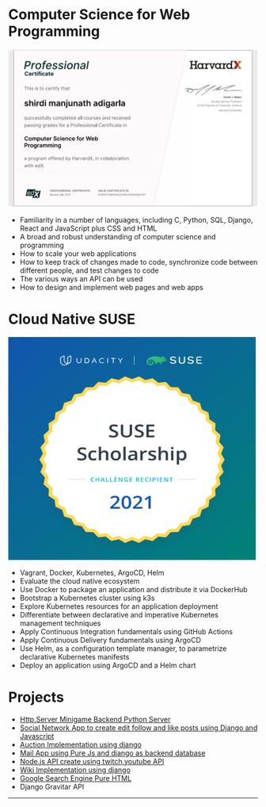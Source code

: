 # Computer Science for Web Programming 
<a href="https://www.edx.org/professional-certificate/harvardx-computer-science-for-web-programming">
<img src= "./Harvard-Web-Programming.PNG" title="Web-Programming CS50 Harward"> 
</a>

- Familiarity in a number of languages, including C, Python, SQL, Django, React and JavaScript plus CSS and HTML
- A broad and robust understanding of computer science and programming
- How to scale your web applications
- How to keep track of changes made to code, synchronize code between different people, and test changes to code
- The various ways an API can be used
- How to design and implement web pages and web apps


# Cloud Native SUSE
<a href="./Cloud Native/Cloud+Native+Application+Architecture+Nanodegree+Program+Syllabus.PDF">
<img src= "./SUSE+Scholarship+badge.PNG" title="Cloud Native SUSE" width=500 height=450> 
</a>

- Vagrant, Docker, Kubernetes, ArgoCD, Helm
- Evaluate the cloud native ecosystem
- Use Docker to package an application and distribute it via
DockerHub
- Bootstrap a Kubernetes cluster using k3s
- Explore Kubernetes resources for an application deployment
- Differentiate between declarative and imperative
Kubernetes management techniques
- Apply Continuous Integration fundamentals using GitHub
Actions
- Apply Continuous Delivery fundamentals using ArgoCD
- Use Helm, as a configuration template manager, to
parametrize declarative Kubernetes manifests
- Deploy an application using ArgoCD and a Helm chart


# Projects
- <a href= https://github.com/iamshirdi/Web-Programming/tree/master/http_server>Http.Server Minigame Backend Python Server</a>
- <a href= https://youtu.be/bvaaDaLQaok>Social Network App to create edit follow and like posts using Django and Javascript</a>
- <a href= https://youtu.be/BzhRPmVW7qw>Auction Implementation using django</a>
- <a href= https://youtu.be/USCg6FCGSeI>Mail App using Pure Js and django as backend database</a>
- <a href= https://github.com/iamshirdi/Web-Programming/tree/master/node.js> Node.js API create using twitch,youtube API </a>
- <a href= https://youtu.be/vJRpiMn5jdgs> Wiki Implementation using django </a>
- <a href= https://youtu.be/hpy22xtigZs>Google Search Engine  Pure HTML </a>
- Django Gravitar API 

<hr>



